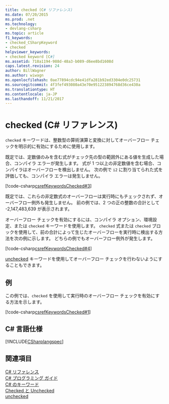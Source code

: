 ```yaml
---
title: checked (C# リファレンス)
ms.date: 07/20/2015
ms.prod: .net
ms.technology:
- devlang-csharp
ms.topic: article
f1_keywords:
- checked_CSharpKeyword
- checked
helpviewer_keywords:
- checked keyword [C#]
ms.assetid: 718a1194-988d-48a3-b089-d6ee8bd1608d
caps.latest.revision: 24
author: BillWagner
ms.author: wiwagn
ms.openlocfilehash: 0ae77894cdc94e41dfa281b92ed3304e0dc25731
ms.sourcegitcommit: 4f3fef493080a43e70e951223894768d36ce430a
ms.translationtype: HT
ms.contentlocale: ja-JP
ms.lasthandoff: 11/21/2017
---
```

# <a name="checked-c-reference"></a>checked (C# リファレンス)
`checked` キーワードは、整数型の算術演算と変換に対してオーバーフロー チェックを明示的に有効にするために使用します。  
  
 既定では、定数値のみを含む式がチェック先の型の範囲外にある値を生成した場合、コンパイラ エラーが発生します。 式が 1 つ以上の非定数値を含む場合、コンパイラはオーバーフローを検出しません。 次の例で `i2` に割り当てられた式を評価しても、コンパイラ エラーは発生しません。  
  
 [!code-csharp[csrefKeywordsChecked#3](../../../csharp/language-reference/keywords/codesnippet/CSharp/checked_1.cs)]  
  
 既定では、これらの非定数式のオーバーフローは実行時にもチェックされず、オーバーフロー例外も発生しません。 前の例では、2 つの正の整数の合計として -2,147,483,639 が表示されます。  
  
 オーバーフロー チェックを有効にするには、コンパイラ オプション、環境設定、または `checked` キーワードを使用します。 `checked` 式または `checked` ブロックを使用して、前の合計によって生じたオーバーフローを実行時に検出する方法を次の例に示します。 どちらの例でもオーバーフロー例外が発生します。  
  
 [!code-csharp[csrefKeywordsChecked#4](../../../csharp/language-reference/keywords/codesnippet/CSharp/checked_2.cs)]  
  
 [unchecked](../../../csharp/language-reference/keywords/unchecked.md) キーワードを使用してオーバーフロー チェックを行わないようにすることもできます。  
  
## <a name="example"></a>例  
 この例では、`checked` を使用して実行時のオーバーフロー チェックを有効にする方法を示します。  
  
 [!code-csharp[csrefKeywordsChecked#1](../../../csharp/language-reference/keywords/codesnippet/CSharp/checked_3.cs)]  
  
## <a name="c-language-specification"></a>C# 言語仕様  
 [!INCLUDE[CSharplangspec](~/includes/csharplangspec-md.md)]  
  
## <a name="see-also"></a>関連項目  
 [C# リファレンス](../../../csharp/language-reference/index.md)  
 [C# プログラミング ガイド](../../../csharp/programming-guide/index.md)  
 [C# のキーワード](../../../csharp/language-reference/keywords/index.md)  
 [Checked と Unchecked](../../../csharp/language-reference/keywords/checked-and-unchecked.md)  
 [unchecked](../../../csharp/language-reference/keywords/unchecked.md)
